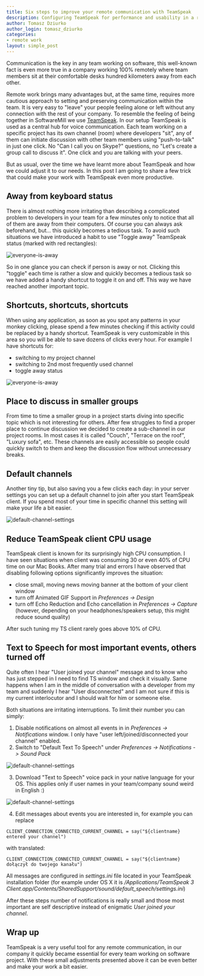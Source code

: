 ```yaml
---
title: Six steps to improve your remote communication with TeamSpeak
description: Configuring TeamSpeak for performance and usability in a remote work environment
author: Tomasz Dziurko
author_login: tomasz_dziurko
categories:
- remote work
layout: simple_post
---
```


Communication is the key in any team working on software, this well-known fact is even more true in a company
working 100% remotely where team members sit at their comfortable desks hundred kilometers away from each other.


Remote work brings many advantages but, at the same time, requires more cautious approach to setting and preserving
communication within the team. It is very easy to "leave" your people feeling alone or left without any connection with the 
rest of your company. To resemble the feeling of being together in SoftwareMill we use [TeamSpeak](https://www.teamspeak.com/). In our setup 
TeamSpeak is used as a central hub for voice communication. Each team working on a specific project has its own
channel (room) where developers "sit", any of them can initiate discussion with other team members using "push-to-talk" in just one click. 
No "Can I call you on Skype?" questions, no "Let's create a group call to discuss it". One click and you are talking with your peers.

But as usual, over the time we have learnt more about TeamSpeak and how we could adjust it to our needs. In this post I am
going to share a few trick that could make your work with TeamSpeak even more productive.


## Away from keyboard status

There is almost nothing more irritating than describing a complicated problem to developers in your team
for a few minutes only to notice that all of them are away from their computers. Of course you can always ask beforehand, but...
this quickly becomes a tedious task. To avoid such situations we have introduced a habit to use "Toggle away" TeamSpeak status 
(marked with red rectangles):

![everyone-is-away](/img/uploads/2016/05/team_speak_away_all.png)

So in one glance you can check if person is away or not. Clicking this "toggle" each time is rather a slow and quickly becomes a tedious task 
so we have added a handy shortcut to toggle it on and off. This way we have reached another important topic.

## Shortcuts, shortcuts, shortcuts

When using any application, as soon as you spot any patterns in your monkey clicking, please spend a few minutes checking if 
this activity could be replaced by a handy shortcut. TeamSpeak is very customizable in this area so you will be able 
to save dozens of clicks every hour. For example I have shortcuts for:

 - switching to my project channel
 - switching to 2nd most frequently used channel
 - toggle away status

![everyone-is-away](/img/uploads/2016/05/team_speak_shortcuts.png)  

## Place to discuss in smaller groups

From time to time a smaller group in a project starts diving into specific topic which is not interesting for others.
After few struggles to find a proper place to continue discussion we decided to create a sub-channel in our project rooms.
In most cases it is called "Couch", "Terrace on the roof", "Luxury sofa", etc. These channels are easily accessible so
people could quickly switch to them and keep the discussion flow without unnecessary breaks.

## Default channels

Another tiny tip, but also saving you a few clicks each day: in your server settings you can set up a default channel
to join after you start TeamSpeak client. If you spend most of your time in specific channel this setting will make your
life a bit easier.

![default-channel-settings](/img/uploads/2016/05/team_speak_default_channel.png)  

## Reduce TeamSpeak client CPU usage

TeamSpeak client is known for its surprisingly high CPU consumption. I have seen situations when client was consuming 30 or
even 40% of CPU time on our Mac Books. After many trial and errors I have observed that disabling following options
significantly improves the situation:

 - close small, moving news moving banner at the bottom of your client window
 - turn off Animated GIF Support in _Preferences -> Design_
 - turn off Echo Reduction and Echo cancellation in _Preferences -> Capture_ (however, depending on your headphones/speakers setup, this might reduce sound quality) 

After such tuning my TS client rarely goes above 10% of CPU.

 
## Text to Speech for most important events, others turned off
 
Quite often I hear "User joined your channel" message and to know who has just stepped in I need to find TS window
and check it visually. Same happens when I am in the middle of conversation with a developer from my team and suddenly
I hear "User disconnected" and I am not sure if this is my current interlocutor and I should wait for him or someone else.

Both situations are irritating interruptions. To limit their number you can simply:

1. Disable notifications on almost all events in in _Preferences -> Notifications_ window. I only have "user left/joined/disconnected your channel" enabled.
2. Switch to "Default Text To Speech" under _Preferences -> Notifications -> Sound Pack_

![default-channel-settings](/img/uploads/2016/05/team_speak_text_to_speech.png)
  
3. Download "Text to Speech" voice pack in your native language for your OS. This applies only if user names in your team/company sound weird in English :)

![default-channel-settings](/img/uploads/2016/05/text_to_speech.png)

4. Edit messages about events you are interested in, for example you can replace

```
CLIENT_CONNECTION_CONNECTED_CURRENT_CHANNEL = say("${clientname} entered your channel")
```
with translated:

```
CLIENT_CONNECTION_CONNECTED_CURRENT_CHANNEL = say("${clientname} dołączył do twojego kanału")
```

All messages are configured in _settings.ini_ file located in your TeamSpeak installation folder (for example under OS X it is 
_/Applications/TeamSpeak 3 Client.app/Contents/SharedSupport/sound/default_speech/settings.ini_)

After these steps number of notifications is really small and those most important are self descriptive instead of enigmatic
_User joined your channel_.

##  Wrap up

TeamSpeak is a very useful tool for any remote communication, in our company it quickly became essential for every team working 
on software project. With these small adjustments presented above it can be even better and make your work a bit easier.